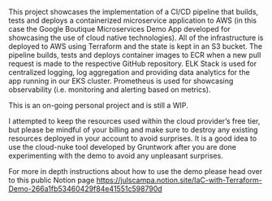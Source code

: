 This project showcases the implementation of a CI/CD pipeline that builds, tests and deploys a containerized microservice application to AWS (in this case the Google Boutique Microservices Demo App developed for showcasing the use of cloud native technologies). All of the infrastructure is deployed to AWS using Terraform and the state is kept in an S3 bucket. The pipeline builds, tests and deploys container images to ECR when a new pull request is made to the respective GitHub repository. ELK Stack is used for centralized logging, log aggregation and providing data analytics for the app running in our EKS cluster. Prometheus is used for showcasing observability (i.e. monitoring and alerting based on metrics).

This is an on-going personal project and is still a WIP.

I attempted to keep the resources used within the cloud provider’s free tier, but please be mindful of your billing and make sure to destroy any existing resources deployed in your account to avoid surprises. It is a good idea to use the cloud-nuke tool developed by Gruntwork after you are done experimenting with the demo to avoid any unpleasant surprises.

For more in depth instructions about how to use the demo please head over to this public Notion page https://julscampa.notion.site/IaC-with-Terraform-Demo-266a1fb53460429f84e41551c598790d
